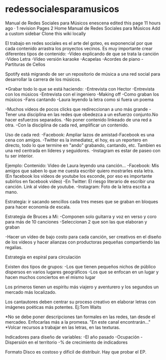 # redessocialesparamusicos
Manual de Redes Sociales para Músicos
enescena edited this page 11 hours ago · 1 revision
 Pages 2
Home
Manual de Redes Sociales para Músicos
  Add a custom sidebar
Clone this wiki locally

	
El trabajo en redes sociales es el arte del goteo, es exponencial por que cada contenido arrastra los proyectos vecinos. Es muy importante crear diferentes tipos de contenido: -Vídeo explicando de que se trata la canción -Vídeo Letra -Vídeo versión karaoke -Acapelas -Acordes de piano -Partituras de Cellos

Spotify está migrando de ser un repositorio de música a una red social para desarrollar la carrera de los músicos.

*Grabar todo lo que se está haciendo: -Entrevista con Hector -Entrevista con los músicos -Entrevista con el ingeniero -Making off -Como graban los músicos -Fans cantando -Laura leyendo la letra como si fuera un poema

-Muchos vídeos de pocos clicks que redireccionan a uno más grande -Tener una disciplina en las redes que obedezca a un esfuerzo conjunto.No hacer esfuerzos separados. -No poner contenido linkeado de una red a otra. -Con la disciplina de cada red, amplificar un contenido.

Uso de cada red: -Facebook: Ampliar lazos de amistad-Facebook es una cena con amigos. -Twitter es la inmediatez, el hoy, es un reportero en directo, todo lo que termine en "ando" grabando, cantando, etc. Tambien es una red centrada en líderes y seguidores. -Instagram es estar de paseo con tu ser interior.

Ejemplo: Contenido: Video de Laura leyendo una canción... -Facebook: Mis amigos que saben lo que me cuesta escribir quiero mostrarles esta letra. (En facebook los vídeos de youtube los esconde, por eso es importante subirlos en facebook video) -En Twitter: El riesgo literario de escribir una canción. Link al vídeo de youtube. -Instagram: Foto de la letra escrita a mano.

Estrategia: ir sacando sencillos cada tres meses que se graban en bloques para hacer economía de escala.

Estrategia de Bruces a Mi: -Componen solo guitarra y voz en verso y coro para más de 10 canciones -Seleccionan 2 que son las que elaboran y graban

-Hacer un vídeo de bajo costo para cada canción, ser creativos en el diseño de los vídeos y hacer alianzas con productoras pequeñas compartiendo las regalias.

Estrategia en espiral para circulación

Existen dos tipos de grupos: -Los que tienen pequeños nichos de público dispersos en varios lugares geográficos -Los que se enfocan en un lugar y hacen muchos conciertos en el mismo lugar

Los primeros tienen un espíritu más viajero y aventurero y los segundos un mercado más localizado.

Los cantautores deben centrar su proceso creativo en elaborar letras con imágenes poéticas más potentes. Ej:Tom Waits

*No se debe poner descripciones tan formales en las redes, tan desde el mercadeo. Enfocarlas más a la promesa. "En este canal encontrarán..." *Volcar recursos a trabajar en las letras, en las texturas.

Indicadores para diseño de variables: -El año pasado -Ocupación -Dispersión en el territorio -% de crecimiento de indicadores

Formato Disco es costoso y dificil de distribuir. Hay que probar el EP.
 
